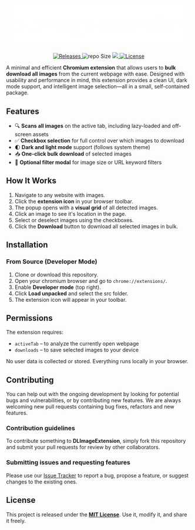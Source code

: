 <p align="center">
    <img src="https://raw.githubusercontent.com/Tapawingo/DLImageExtension/refs/heads/main/extras/assets/logo/DLImageExtension_logo.png" width="480">
</p>

<p align="center">
    <a href="https://github.com/Tapawingo/DLImageExtension/releases">
        <img src="https://img.shields.io/github/v/release/Tapawingo/DLImageExtension?style=flat-square" alt="Releases">
    </a>
    <a>
    <img src="https://img.shields.io/github/repo-size/Tapawingo/DLImageExtension?style=flat-square" alt="repo Size">
    </a>
    <a href="https://github.com/Tapawingo/DLImageExtension/issues" alt="Issue Tracker">
        <img src="https://img.shields.io/github/issues-raw/Tapawingo/DLImageExtension?style=flat-square">
    </a>
    <a href="https://github.com/Tapawingo/DLImageExtension/blob/main/LICENSE">
        <img src="https://img.shields.io/github/license/Tapawingo/DLImageExtension?style=flat-square" alt="License">
    </a>
</p>

A minimal and efficient **Chromium extension** that allows users to **bulk download all images** from the current webpage with ease. Designed with usability and performance in mind, this extension provides a clean UI, dark mode support, and intelligent image selection—all in a small, self-contained package.

## Features
- 🔍 **Scans all images** on the active tab, including lazy-loaded and off-screen assets
- ✅ **Checkbox selection** for full control over which images to download
- 🌓 **Dark and light mode** support (follows system theme)
- 📥 **One-click bulk download** of selected images
- 🔧 **Optional filter modal** for image size or URL keyword filters

## How It Works
1. Navigate to any website with images.
2. Click the **extension icon** in your browser toolbar.
3. The popup opens with a **visual grid** of all detected images.
4. Click an image to see it's location in the page.
5. Select or deselect images using the checkboxes.
6. Click the **Download** button to download all selected images in bulk.

## Installation
### From Source (Developer Mode)
1. Clone or download this repository.
2. Open your chromium browser and go to `chrome://extensions/`.
3. Enable **Developer mode** (top right).
4. Click **Load unpacked** and select the src folder.
5. The extension icon will appear in your toolbar.

## Permissions
The extension requires:
- `activeTab` – to analyze the currently open webpage
- `downloads` – to save selected images to your device

No user data is collected or stored. Everything runs locally in your browser.

## Contributing
You can help out with the ongoing development by looking for potential bugs and vulnerabilities, or by contributing new features. We are always welcoming new pull requests containing bug fixes, refactors and new features.

### Contribution guidelines
To contribute something to **DLImageExtension**, simply fork this repository and submit your pull requests for review by other collaborators.

### Submitting issues and requesting features
Please use our [Issue Tracker](https://github.com/Tapawingo/DLImageExtension/issues) to report a bug, propose a feature, or suggest changes to the existing ones.

## License
This project is released under the [**MIT License**](https://github.com/Tapawingo/DLImageExtension/blob/main/LICENSE). Use it, modify it, and share it freely.